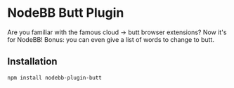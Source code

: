 # NodeBB Butt Plugin

Are you familiar with the famous cloud -> butt browser extensions? Now it's for NodeBB!
Bonus: you can even give a list of words to change to butt.

## Installation

    npm install nodebb-plugin-butt

